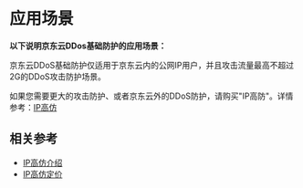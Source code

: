 # 应用场景

**以下说明京东云DDos基础防护的应用场景：**

京东云DDoS基础防护仅适用于京东云内的公网IP用户，并且攻击流量最高不超过2G的DDoS攻击防护场景。

如果您需要更大的攻击防护、或者京东云外的DDoS防护，请购买"IP高防"。详情参考：[IP高仿](https://www.jdcloud.com/products/ipanti)

 



## 相关参考

- [IP高仿介绍](https://github.com/jdcloudcom/cn/blob/edit/documentation/Cloud-Security/Advanced-Anti-DDoS/Introduction/What-Is-Advanced-Anti-DDoS.md)
- [IP高仿定价](https://github.com/jdcloudcom/cn/blob/edit/documentation/Cloud-Security/Advanced-Anti-DDoS/Pricing/Billing-Rules.md)
